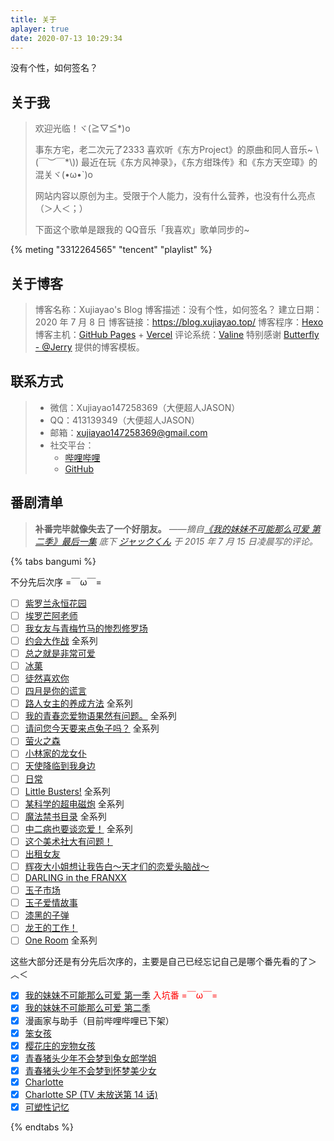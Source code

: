 ```yaml
---
title: 关于
aplayer: true
date: 2020-07-13 10:29:34
---
```


没有个性，如何签名？

## 关于我

> 欢迎光临！ヾ(≧▽≦*)o
>
> 事东方宅，老二次元了2333
> 喜欢听《东方Project》的原曲和同人音乐~ \\(￣︶￣*\\))
> 最近在玩《东方风神录》，《东方绀珠传》和《东方天空璋》的混关ヾ(•ω•`)o
>
> 网站内容以原创为主。受限于个人能力，没有什么营养，也没有什么亮点（＞人＜；）
>
> 下面这个歌单是跟我的 QQ音乐「我喜欢」歌单同步的~

{% meting "3312264565" "tencent" "playlist" %}

## 关于博客

> 博客名称：Xujiayao\'s Blog
博客描述：没有个性，如何签名？
建立日期：2020 年 7 月 8 日
博客链接：https://blog.xujiayao.top/
博客程序：[Hexo](https://hexo.io/)
博客主机：[GitHub Pages](https://github.com/Xujiayao147/Xujiayao147.github.io/deployments?environment=github-pages) + [Vercel](https://github.com/Xujiayao147/Xujiayao147.github.io/deployments/?environment=Production)
评论系统：[Valine](https://valine.js.org/)
特别感谢 [Butterfly - @Jerry](https://butterfly.js.org/) 提供的博客模板。

## 联系方式

> * 微信：Xujiayao147258369（大便超人JASON）
> * QQ：413139349（大便超人JASON）
> * 邮箱：[xujiayao147258369@gmail.com](mailto:xujiayao147258369@gmail.com)
> * 社交平台：
> 	* [哔哩哔哩](https://space.bilibili.com/270317970)
> 	* [GitHub](https://github.com/Xujiayao147)

## 番剧清单

> **补番完毕就像失去了一个好朋友。**
> *——摘自[《我的妹妹不可能那么可爱 第二季》最后一集](https://www.bilibili.com/bangumi/play/ep65191) 底下 [ジャックくん](https://space.bilibili.com/10035466) 于 2015 年 7 月 15 日凌晨写的评论。*

{% tabs bangumi %}
<!-- tab 暂未观看 -->
不分先后次序 =￣ω￣=

- [ ] [紫罗兰永恒花园](https://www.bilibili.com/bangumi/media/md8892/)
- [ ] [埃罗芒阿老师](https://www.bilibili.com/bangumi/media/md5997/)
- [ ] [我女友与青梅竹马的惨烈修罗场](https://www.bilibili.com/bangumi/media/md2667/)
- [ ] [约会大作战](https://www.bilibili.com/bangumi/media/md4188/) 全系列
- [ ] [总之就是非常可爱](https://www.bilibili.com/bangumi/media/md28229676/)
- [ ] [冰菓](https://www.bilibili.com/bangumi/media/md3398/)
- [ ] [徒然喜欢你](https://www.bilibili.com/bangumi/media/md6312/)
- [ ] [四月是你的谎言](https://www.bilibili.com/bangumi/media/md1699/)
- [ ] [路人女主的养成方法](https://www.bilibili.com/bangumi/media/md1512/) 全系列
- [ ] [我的青春恋爱物语果然有问题。](https://www.bilibili.com/bangumi/media/md1539/) 全系列
- [ ] [请问您今天要来点兔子吗？](https://www.bilibili.com/bangumi/media/md191/) 全系列
- [ ] [萤火之森](https://www.bilibili.com/bangumi/media/md27526419/)
- [ ] [小林家的龙女仆](https://www.bilibili.com/bangumi/media/md5800/)
- [ ] [天使降临到我身边](https://www.bilibili.com/bangumi/media/md4316442/)
- [ ] [日常](https://www.bilibili.com/bangumi/media/md844/)
- [ ] [Little Busters!](https://www.bilibili.com/bangumi/media/md3242/) 全系列
- [ ] [某科学的超电磁炮](https://www.bilibili.com/bangumi/media/md425/) 全系列
- [ ] [魔法禁书目录](https://www.bilibili.com/bangumi/media/md963/) 全系列
- [ ] [中二病也要谈恋爱！](https://www.bilibili.com/bangumi/media/md4340/) 全系列
- [ ] [这个美术社大有问题！](https://www.bilibili.com/bangumi/media/md5043/)
- [ ] [出租女友](https://www.bilibili.com/bangumi/media/md28229298/)
- [ ] [辉夜大小姐想让我告白～天才们的恋爱头脑战～](https://www.bilibili.com/bangumi/media/md5267730/)
- [ ] [DARLING in the FRANXX](https://www.bilibili.com/bangumi/media/md9192/)
- [ ] [玉子市场](https://www.bilibili.com/bangumi/media/md116772/)
- [ ] [玉子爱情故事](https://www.bilibili.com/bangumi/media/md4155/)
- [ ] [漆黑的子弹](https://www.bilibili.com/bangumi/media/md4181/)
- [ ] [龙王的工作！](https://www.bilibili.com/bangumi/media/md8932/)
- [ ] [One Room](https://www.bilibili.com/bangumi/media/md5798/) 全系列
<!-- endtab -->

<!-- tab 已经观看 -->
这些大部分还是有分先后次序的，主要是自己已经忘记自己是哪个番先看的了＞︿＜

- [x] [我的妹妹不可能那么可爱 第一季](https://www.bilibili.com/bangumi/media/md2660/) <font color='red'>入坑番 =￣ω￣=</font>
- [x] [我的妹妹不可能那么可爱 第二季](https://www.bilibili.com/bangumi/media/md2661/)
- [x] 漫画家与助手（目前哔哩哔哩已下架）
- [x] [笨女孩](https://www.bilibili.com/bangumi/media/md6311/)
- [x] [樱花庄的宠物女孩](https://www.bilibili.com/bangumi/media/md687/)
- [x] [青春猪头少年不会梦到兔女郎学姐](https://www.bilibili.com/bangumi/media/md134932/)
- [x] [青春猪头少年不会梦到怀梦美少女](https://www.bilibili.com/bangumi/media/md28223480/)
- [x] [Charlotte](https://www.bilibili.com/bangumi/media/md2572/)
- [x] [Charlotte SP (TV 未放送第 14 话)](https://www.bilibili.com/bangumi/play/ep100895)
- [x] [可塑性记忆](https://www.bilibili.com/bangumi/media/md1552/)
<!-- endtab -->
{% endtabs %}